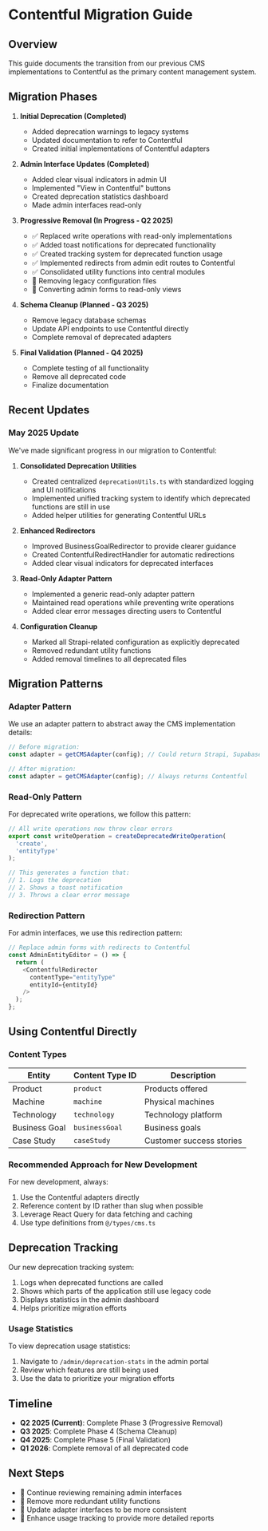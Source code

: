 
# Contentful Migration Guide

## Overview

This guide documents the transition from our previous CMS implementations to Contentful as the primary content management system.

## Migration Phases

1. **Initial Deprecation (Completed)**
   - Added deprecation warnings to legacy systems
   - Updated documentation to refer to Contentful
   - Created initial implementations of Contentful adapters

2. **Admin Interface Updates (Completed)**
   - Added clear visual indicators in admin UI
   - Implemented "View in Contentful" buttons
   - Created deprecation statistics dashboard
   - Made admin interfaces read-only

3. **Progressive Removal (In Progress - Q2 2025)**
   - ✅ Replaced write operations with read-only implementations
   - ✅ Added toast notifications for deprecated functionality  
   - ✅ Created tracking system for deprecated function usage
   - ✅ Implemented redirects from admin edit routes to Contentful
   - ✅ Consolidated utility functions into central modules
   - 🔄 Removing legacy configuration files
   - 🔄 Converting admin forms to read-only views

4. **Schema Cleanup (Planned - Q3 2025)**
   - Remove legacy database schemas
   - Update API endpoints to use Contentful directly
   - Complete removal of deprecated adapters

5. **Final Validation (Planned - Q4 2025)**
   - Complete testing of all functionality
   - Remove all deprecated code
   - Finalize documentation

## Recent Updates

### May 2025 Update

We've made significant progress in our migration to Contentful:

1. **Consolidated Deprecation Utilities**
   - Created centralized `deprecationUtils.ts` with standardized logging and UI notifications
   - Implemented unified tracking system to identify which deprecated functions are still in use
   - Added helper utilities for generating Contentful URLs

2. **Enhanced Redirectors**
   - Improved BusinessGoalRedirector to provide clearer guidance
   - Created ContentfulRedirectHandler for automatic redirections
   - Added clear visual indicators for deprecated interfaces

3. **Read-Only Adapter Pattern**
   - Implemented a generic read-only adapter pattern
   - Maintained read operations while preventing write operations
   - Added clear error messages directing users to Contentful

4. **Configuration Cleanup**
   - Marked all Strapi-related configuration as explicitly deprecated
   - Removed redundant utility functions
   - Added removal timelines to all deprecated files

## Migration Patterns

### Adapter Pattern

We use an adapter pattern to abstract away the CMS implementation details:

```typescript
// Before migration:
const adapter = getCMSAdapter(config); // Could return Strapi, Supabase, etc.

// After migration:
const adapter = getCMSAdapter(config); // Always returns Contentful
```

### Read-Only Pattern

For deprecated write operations, we follow this pattern:

```typescript
// All write operations now throw clear errors
export const writeOperation = createDeprecatedWriteOperation(
  'create',
  'entityType'
);

// This generates a function that:
// 1. Logs the deprecation
// 2. Shows a toast notification
// 3. Throws a clear error message
```

### Redirection Pattern

For admin interfaces, we use this redirection pattern:

```typescript
// Replace admin forms with redirects to Contentful
const AdminEntityEditor = () => {
  return (
    <ContentfulRedirector 
      contentType="entityType"
      entityId={entityId}
    />
  );
};
```

## Using Contentful Directly

### Content Types

| Entity | Content Type ID | Description |
|--------|----------------|-------------|
| Product | `product` | Products offered |
| Machine | `machine` | Physical machines |  
| Technology | `technology` | Technology platform |
| Business Goal | `businessGoal` | Business goals |
| Case Study | `caseStudy` | Customer success stories |

### Recommended Approach for New Development

For new development, always:

1. Use the Contentful adapters directly
2. Reference content by ID rather than slug when possible
3. Leverage React Query for data fetching and caching
4. Use type definitions from `@/types/cms.ts`

## Deprecation Tracking

Our new deprecation tracking system:

1. Logs when deprecated functions are called
2. Shows which parts of the application still use legacy code
3. Displays statistics in the admin dashboard
4. Helps prioritize migration efforts

### Usage Statistics

To view deprecation usage statistics:

1. Navigate to `/admin/deprecation-stats` in the admin portal
2. Review which features are still being used
3. Use the data to prioritize your migration efforts

## Timeline

- **Q2 2025 (Current)**: Complete Phase 3 (Progressive Removal)
- **Q3 2025**: Complete Phase 4 (Schema Cleanup)
- **Q4 2025**: Complete Phase 5 (Final Validation)
- **Q1 2026**: Complete removal of all deprecated code

## Next Steps

- 🔄 Continue reviewing remaining admin interfaces
- 🔄 Remove more redundant utility functions
- 🔄 Update adapter interfaces to be more consistent
- 🔄 Enhance usage tracking to provide more detailed reports

